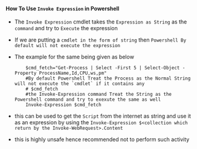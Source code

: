 #### How To Use `Invoke Expression` in Powershell ####

- The `Invoke Expression` cmdlet takes the `Expression as String` as the `command` and try to `Execute` the expression
- If we are putting a `cmdlet in the form of string` then `Powershell By default will not execute the expression `
- The example for the same being given as  below 

    ```
        $cmd_fetch="Get-Process | Select -First 5 | Select-Object -Property ProcessName,Id,CPU,ws,pm"
        #By default Powershell Treat the Process as the Normal String  will not execute the `cmdlet` if it contains any 
        # $cmd_fetch
        #the Invoke-Expression command Treat the String as the Powershell command and try to exexute the same as well 
        Invoke-Expression $cmd_fetch
    ```

- this can be used to get the `Script` from the internet as string and use it as an expression by using the `Invoke-Expression $<collection which return by the Invoke-WebRequest>.Content`
- this is highly unsafe hence recommended not to perform such activity